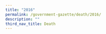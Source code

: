 ```yaml
---
title: "2016"
permalink: /government-gazette/death/2016/
description: ""
third_nav_title: Death
---
```

